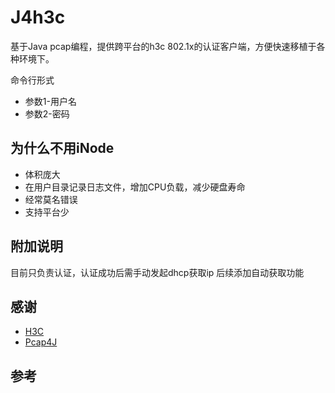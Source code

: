 # J4h3c
基于Java pcap编程，提供跨平台的h3c 802.1x的认证客户端，方便快速移植于各种环境下。

命令行形式
* 参数1-用户名
* 参数2-密码

## 为什么不用iNode
* 体积庞大
* 在用户目录记录日志文件，增加CPU负载，减少硬盘寿命
* 经常莫名错误
* 支持平台少

## 附加说明
目前只负责认证，认证成功后需手动发起dhcp获取ip
后续添加自动获取功能

## 感谢
* [H3C](https://github.com/QCute/H3C)
* [Pcap4J](https://github.com/kaitoy/pcap4j)

## 参考

